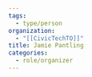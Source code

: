 ```yaml
---
tags:
  - type/person
organization:
  - "[[CivicTechTO]]"
title: Jamie Pantling
categories:
  - role/organizer
---
```

